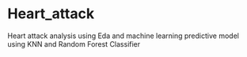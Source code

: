 # Heart_attack
Heart attack analysis using Eda and  machine learning predictive model using KNN and Random Forest Classifier
